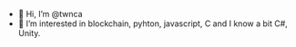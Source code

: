 - 👋 Hi, I’m @twnca
- 👀 I’m interested in blockchain, pyhton, javascript, C and I know a bit C#, Unity.

<!---
twnca/twnca is a ✨ special ✨ repository because its `README.md` (this file) appears on your GitHub profile.
You can click the Preview link to take a look at your changes.
--->
